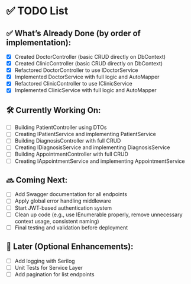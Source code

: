 # ✅ TODO List

## ✅ What’s Already Done (by order of implementation):

- [x] Created DoctorController (basic CRUD directly on DbContext)
- [x] Created ClinicController (basic CRUD directly on DbContext)
- [x] Refactored DoctorController to use IDoctorService
- [x] Implemented DoctorService with full logic and AutoMapper
- [x] Refactored ClinicController to use IClinicService
- [x] Implemented ClinicService with full logic and AutoMapper

## 🛠️ Currently Working On:
- [ ] Building PatientController using DTOs
- [ ] Creating IPatientService and implementing PatientService
- [ ] Building DiagnosisController with full CRUD
- [ ] Creating IDiagnosisService and implementing DiagnosisService
- [ ] Building AppointmentController with full CRUD
- [ ] Creating IAppointmentService and implementing AppointmentService

## 🔜 Coming Next:
- [ ] Add Swagger documentation for all endpoints
- [ ] Apply global error handling middleware
- [ ] Start JWT-based authentication system
- [ ] Clean up code (e.g., use IEnumerable properly, remove unnecessary context usage, consistent naming)
- [ ] Final testing and validation before deployment

## 🧹 Later (Optional Enhancements):
- [ ] Add logging with Serilog
- [ ] Unit Tests for Service Layer
- [ ] Add pagination for list endpoints
